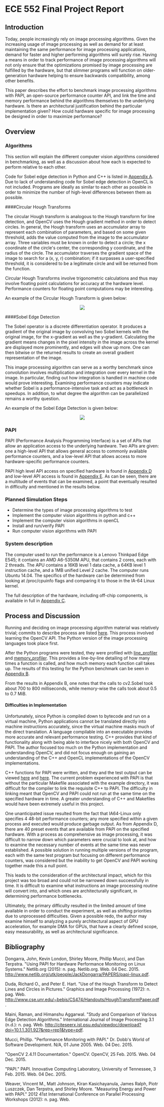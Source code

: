 ECE 552 Final Project Report
===================

Introduction
-------------

Today, people increasingly rely on image processing algorithms. Given the increasing usage of image processing as well as demand for at least maintaining the same performance for image processing applications, demand for faster and higher performing algorithms will surely rise. Having a means in order to track performance of image processing algorithms will not only ensure that the optimizations promised by image processing are fulfilled by the hardware, but that slimmer programs will function on older-generation hardware helping to ensure backwards compatibility, among other benefits.  

This paper describes the effort to benchmark image processing algorithms with PAPI, an open-source performance counter API, and link the time and memory performance behind the algorithms themselves to the underlying hardware. Is there an architectural justification behind the particular implementation given? How could hardware specific for image processing be designed in order to maximize performance?   

Overview 
-------------

### Algorithms

This section will explain the different computer vision algorithms considered in benchmarking, as well as a discussion about how each is expected to perform relative to each other.  

Code for Sobel edge detection in Python and C++ is listed in [Appendix A](https://github.com/yingw787/ece552_computer_vision/blob/master/APPENDIX_A.md). Due to lack of understanding code for Sobel edge detection in OpenCL is not included. Programs are ideally as similar to each other as possible in order to minimize the number of high-level differences between them as possible. 

####Circular Hough Transforms 

The circular Hough transform is analogous to the Hough transform for line detection, and OpenCV uses the Hough gradient method in order to detect circles. In general, the Hough transform uses an accumulator array to represent each combination of parameters, and based on some given threshold, adds the value computed from the image to the accumulator array. Three variables must be known in order to detect a circle; the x coordinate of the circle's center, the corresponding y coordinate, and the radius of the circle. The accumulator traverses the gradient space of the image to search for a (x, y, r) combination; if it surpasses a user-specified threshold, it is considered to be a legitimate circle and will be returned from the function.  

Circular Hough Transforms involve trigonometric calculations and thus may involve floating point calculations for accuracy at the hardware level. Performance counters for floating point computations may be interesting. 

An example of the Circular Hough Transform is given below: 

<p align = "center">
	<img src = "https://github.com/yingw787/ece552_computer_vision/blob/master/algorithm_benchmarks/python/houghcircles_result.png" />
</p>

####Sobel Edge Detection  

The Sobel operator is a discrete differentiation operator. It produces a gradient of the original image by convolving two Sobel kernels with the original image, for the x-gradient as well as the y-gradient. Calculating the gradient means changes in the pixel intensity in the image across the kernel are displayed more prominently, and edges will show up more. One can then bitwise or the returned results to create an overall gradient representation of the image. 

This image processing algorithm can serve as a worthy benchmark since convolution involves multiplication and integration over every kernel in the image. In particular, finding out how integration is handled in machine code would prove interesting. Examining performance counters may indicate whether Sobel is a performance-intensive task and act as a bottleneck in speedups. In addition, to what degree the algorithm can be parallelized remains a worthy question.

An example of the Sobel Edge Detection is given below:  

<p align = "center">
	<img src = "https://github.com/yingw787/ece552_computer_vision/blob/master/algorithm_benchmarks/python/sobel_result.png" />
</p>

### PAPI 

PAPI (Performance Analysis Programming Interface) is a set of APIs that allow an application access to the underlying hardware. Two APIs are given: one a high-level API that allows general access to commonly available performance counters, and a low-level API that allows access to more hardware-specific performance counters. 

PAPI high level API access on specified hardware is found in [Appendix D](https://github.com/yingw787/ece552_computer_vision/blob/master/APPENDIX_D.md) and low-level API access is found in [Appendix E](https://github.com/yingw787/ece552_computer_vision/blob/master/APPENDIX_E.md). As can be seen, there are a multitude of events that can be examined, a point that eventually resulted in difficulty and mentioned in the results below. 

### Planned Simulation Steps 

- Determine the types of image processing algorithms to test 
- Implement the computer vision algorithms in python and c++ 
- Implement the computer vision algorithms in openCL 
- Install and run/verify PAPI 
- Run computer vision algorithms with PAPI 

### System description 

The computer used to run the performance is a Lenovo Thinkpad Edge E545; it contains an AMD A6-5350M APU, that contains 2 cores, each with 2 threads. The APU contains a 16KB level 1 data cache, a 64KB level 1 instruction cache, and a 1MB unified Level 2 cache. The computer runs Ubuntu 14.04. The specifics of the hardware can be determined from looking at /proc/cpuinfo flags and comparing it to those in the IA-64 Linux kernel. 

The full description of the hardware, including off-chip components, is available in full in [Appendix C](https://github.com/yingw787/ece552_computer_vision/blob/master/APPENDIX_C.md). 

Process and Discussion
-------------

Running and deciding on image processing algorithm material was relatively trivial; commits to describe process are listed [here](https://bitbucket.org/yingw787/ece552_computer_vision/commits/branch/master ). This process involved learning the OpenCV API. The Python version of the image processing languages took place first. 

After the Python programs were tested, they were profiled with [line_profiler](https://github.com/rkern/line_profiler) and [memory_profiler](https://github.com/fabianp/memory_profiler). This provides a line-by-line detailing of how many times a function is called, and how much memory each function call takes up. The results of this testing for the Python benchmark can be seen in [Appendix B](https://github.com/yingw787/ece552_computer_vision/blob/master/APPENDIX_B.md). 

From the results in Appendix B, one notes that the calls to cv2.Sobel took about 700 to 800 milliseconds, while memory-wise the calls took about 0.5 to 0.7 MiB. 

#### Difficulties in Implementation

Unfortunately, since Python is compiled down to bytecode and run on a virtual machine, Python applications cannot be translated directly into machine instructions accurately, since the virtual machine masks much of the direct translation. A language compilable into an executable provides more accurate and relevant performance testing. C++ provides that kind of functionality along with being able to interface nicely with both OpenCV and PAPI. The author focused too much on the Python implementation and understanding OpenCV, and did not focus enough on gaining an understanding of the C++ and OpenCL implementations of the OpenCV implementations.

C++ functions for PAPI were written, and they and the test output can be viewed [here](https://github.com/yingw787/ece552_computer_vision/blob/master/APPENDIX_F.md) and [here](https://github.com/yingw787/ece552_computer_vision/blob/master/APPENDIX_F.md). The current problem experienced with PAPI is that without the particular Makefile associated with the example directory, it was difficult for the compiler to link the requisite C++ to PAPI. The difficulty in linking meant that OpenCV and PAPI could not run at the same time on the specified hardware in time. A greater understanding of C++ and Makefiles would have been extremely useful in this project. 

One unanticipated issue resulted from the fact that IA64-Linux only specifies 4 48-bit performance counters; any more specified within a given process and executed would produce garbage output. As from Appendix D, there are 40 preset events that are available from PAPI on the specified hardware. With a process as comprehensive as image processing, it was difficult to narrow down which parameters were crucial to look at, and how to examine the necessary number of events at the same time was never established. A possible solution in running multiple versions of the program, each with the same test program but focusing on different performance counters, was considered but the inability to get OpenCV and PAPI working together made this a null point. 

This leads to the consideration of the architectural impact, which for this project was too broad and could not be narrowed down successfully in time. It is difficult to examine what instructions an image processing routine will convert into, and which ones are architecturally significant, in determining performance bottlenecks. 

Ultimately, the primary difficulty resulted in the limited amount of time available in order to conduct the experiment, as well as shifting priorities due to unprocessed difficulties. Given a possible redo, the author may examine himself to analyzing a purely architectural aspect of GPU acceleration, for example DMA for GPUs, that have a clearly defined scope, easy measurability, as well as architectural significance. 

Bibliography
-------------

Dongarra, John, Kevin London, Shirley Moore, Phillip Mucci, and Dan Terpstra. "Using PAPI for Hardware Performance Monitoring on Linux Systems." Netlib.org (2015): n. pag. Netlib.org. Web. 04 Dec. 2015. <http://www.netlib.org/utk/people/JackDongarra/PAPERS/papi-linux.pdf>.

Duda, Richard O., and Peter E. Hart. "Use of the Hough Transform to Detect Lines and Circles in Pictures." Graphics and Image Processing (1972): n. pag. Web. <http://www.cse.unr.edu/~bebis/CS474/Handouts/HoughTransformPaper.pdf>.

Maini, Raman, and Himanshu Aggarwal. "Study and Comparison of Various Edge Detection Algorithms." International Journal of Image Processing 3.1 (n.d.): n. pag. Web. <http://citeseerx.ist.psu.edu/viewdoc/download?doi=10.1.1.301.927&rep=rep1&type=pdf>.

Mucci, Phillip. "Performance Monitoring with PAPI." Dr. Dobb's World of Software Development. N/A, 01 June 2005. Web. 04 Dec. 2015.

"OpenCV 2.4.11 Documentation." OpenCV. OpenCV, 25 Feb. 2015. Web. 04 Dec. 2015.

"PAPI." PAPI. Innovative Computing Laboratory, University of Tennessee, 3 Feb. 2015. Web. 04 Dec. 2015.

Weaver, Vincent M., Matt Johnson, Kiran Kasichayanula, James Ralph, Piotr Luszczek, Dan Terpstra, and Shirley Moore. "Measuring Energy and Power with PAPI." 2012 41st International Conference on Parallel Processing Workshops (2012): n. pag. Web.




